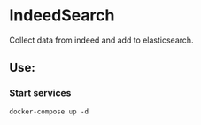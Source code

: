 # IndeedSearch
Collect data from indeed and add to elasticsearch.

## Use:
### Start services
`docker-compose up -d`
